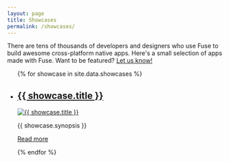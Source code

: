 ```yaml
---
layout: page
title: Showcases
permalink: /showcases/
---
```

There are tens of thousands of developers and designers who use Fuse to
build awesome cross-platform native apps. Here's a small selection of apps
made with Fuse. Want to be featured?
[Let us know!](https://www.fusetools.com/contact)

<div class="showcases">
<ul>
{% for showcase in site.data.showcases %}
<li>
  <h2><a href="{{ showcase.id }}">{{ showcase.title }}</a></h2>
  <a href="{{ showcase.id }}"><img src="{{ site.baseurl }}/assets/images/showcases/{{ showcase.id }}.png" alt="{{ showcase.title }}" /></a>
  <p>{{ showcase.synopsis }}</p>
  <p><a href="{{ showcase.id }}">Read more</a></p>
</li>
{% endfor %}
</ul>
</div>

